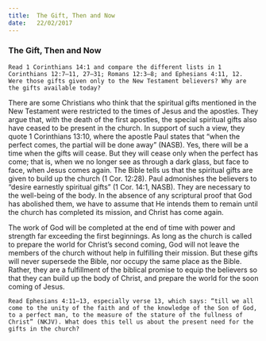 ```yaml
---
title:  The Gift, Then and Now
date:   22/02/2017
---
```


### The Gift, Then and Now

`Read 1 Corinthians 14:1 and compare the different lists in 1 Corinthians 12:7–11, 27–31; Romans 12:3–8; and Ephesians 4:11, 12. Were those gifts given only to the New Testament believers? Why are the gifts available today?` 

There are some Christians who think that the spiritual gifts mentioned in the New Testament were restricted to the times of Jesus and the apostles. They argue that, with the death of the first apostles, the special spiritual gifts also have ceased to be present in the church. In support of such a view, they quote 1 Corinthians 13:10, where the apostle Paul states that “when the perfect comes, the partial will be done away” (NASB). Yes, there will be a time when the gifts will cease. But they will cease only when the perfect has come; that is, when we no longer see as through a dark glass, but face to face, when Jesus comes again. The Bible tells us that the spiritual gifts are given to build up the church (1 Cor. 12:28). Paul admonishes the believers to “desire earnestly spiritual gifts” (1 Cor. 14:1, NASB). They are necessary to the well-being of the body. In the absence of any scriptural proof that God has abolished them, we have to assume that He intends them to remain until the church has completed its mission, and Christ has come again. 

The work of God will be completed at the end of time with power and strength far exceeding the first beginnings. As long as the church is called to prepare the world for Christ’s second coming, God will not leave the members of the church without help in fulfilling their mission. But these gifts will never supersede the Bible, nor occupy the same place as the Bible. Rather, they are a fulfillment of the biblical promise to equip the believers so that they can build up the body of Christ, and prepare the world for the soon coming of Jesus.

`Read Ephesians 4:11–13, especially verse 13, which says: “till we all come to the unity of the faith and of the knowledge of the Son of God, to a perfect man, to the measure of the stature of the fullness of Christ” (NKJV). What does this tell us about the present need for the gifts in the church?`